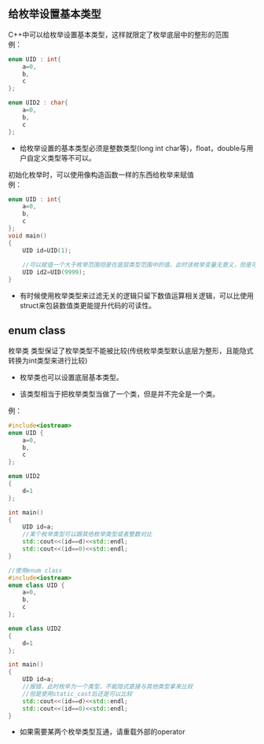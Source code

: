 ## 给枚举设置基本类型
C++中可以给枚举设置基本类型，这样就限定了枚举底层中的整形的范围  
例：
    
```c++
enum UID : int{  
    a=0,
    b,
    c
};

enum UID2 : char{  
    a=0,
    b,
    c
};
```

* 给枚举设置的基本类型必须是整数类型(long int char等)，float，double与用户自定义类型等不可以。

初始化枚举时，可以使用像构造函数一样的东西给枚举来赋值  
例：

```c++
enum UID : int{  
    a=0,
    b,
    c
};
void main()
{
    UID id=UID(1);
    
    //可以赋值一个大于枚举范围但是在底层类型范围中的值，此时该枚举变量无意义，但是可以拿来当整形。
    UID id2=UID(9999);
}
```

* 有时候使用枚举类型来过滤无关的逻辑只留下数值运算相关逻辑，可以比使用struct来包装数值类更能提升代码的可读性。

## enum class
枚举类 类型保证了枚举类型不能被比较(传统枚举类型默认底层为整形，且能隐式转换为int类型来进行比较)

* 枚举类也可以设置底层基本类型。

* 该类型相当于把枚举类型当做了一个类，但是并不完全是一个类。

例：

```c++
#include<iostream>
enum UID {  
    a=0,
    b,
    c
};

enum UID2
{
    d=1
};

int main()
{
    UID id=a;
    //某个枚举类型可以跟其他枚举类型或者整数对比
    std::cout<<(id==d)<<std::endl;
    std::cout<<(id==0)<<std::endl;
}

//使用enum class
#include<iostream>
enum class UID {  
    a=0,
    b,
    c
};

enum class UID2
{
    d=1
};

int main()
{
    UID id=a;
    //报错，此时枚举为一个类型，不能隐式直接与其他类型拿来比较
    //但是使用static_cast后还是可以比较
    std::cout<<(id==d)<<std::endl;
    std::cout<<(id==0)<<std::endl;
}
```

* 如果需要某两个枚举类型互通，请重载外部的operator